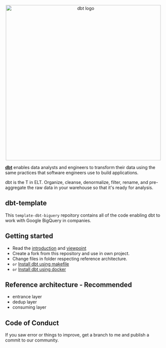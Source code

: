 <p align="center">
  <img src="https://raw.githubusercontent.com/dbt-labs/dbt/ec7dee39f793aa4f7dd3dae37282cc87664813e4/etc/dbt-logo-full.svg" alt="dbt logo" width="500"/>
</p>

**[dbt](https://www.getdbt.com/)** enables data analysts and engineers to transform their data using the same practices that software engineers use to build applications.

dbt is the T in ELT. Organize, cleanse, denormalize, filter, rename, and pre-aggregate the raw data in your warehouse so that it's ready for analysis.

## dbt-template

This `template-dbt-biguery` repoitory contains all of the code enabling dbt to work with Google BigQuery in companies. 

## Getting started

- Read the [introduction](https://docs.getdbt.com/docs/introduction/) and [viewpoint](https://docs.getdbt.com/docs/about/viewpoint/)
- Create a fork from this repository and use in own project.
- Change files in folder respecting reference architecture.
- `or` [Install dbt using makefile](https://github.com/diegomarcello/template-dbt-bigquery)
- `or` [Install dbt using docker](https://github.com/diegomarcello/template-dbt-bigquery)


## Reference architecture - Recommended

- entrance layer
- dedup layer
- consuming layer

## Code of Conduct

If you saw error or things to improve, get a branch to me and publish a commit to our community.
